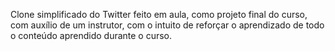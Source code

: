 Clone simplificado do Twitter feito em aula, como projeto final do curso, com auxílio de um instrutor, com o intuito de reforçar o aprendizado de todo o conteúdo aprendido durante o curso.